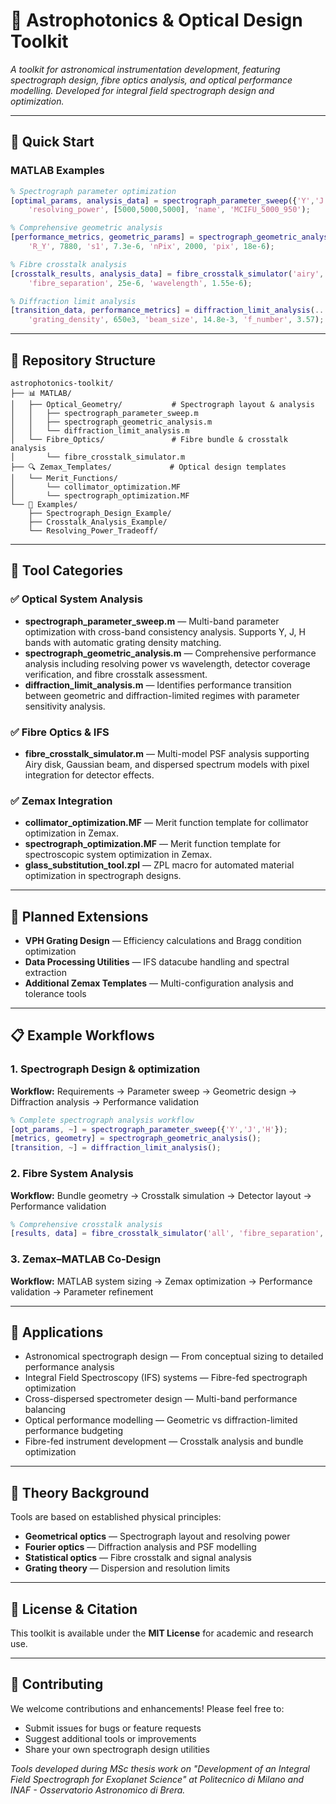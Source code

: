 # 🔧 Astrophotonics & Optical Design Toolkit

*A toolkit for astronomical instrumentation development, featuring spectrograph design, fibre optics analysis, and optical performance modelling. Developed for integral field spectrograph design and optimization.*

---

## 🚀 Quick Start

### MATLAB Examples

```matlab
% Spectrograph parameter optimization
[optimal_params, analysis_data] = spectrograph_parameter_sweep({'Y','J','H'}, ...
    'resolving_power', [5000,5000,5000], 'name', 'MCIFU_5000_950');

% Comprehensive geometric analysis
[performance_metrics, geometric_params] = spectrograph_geometric_analysis(...
    'R_Y', 7880, 's1', 7.3e-6, 'nPix', 2000, 'pix', 18e-6);

% Fibre crosstalk analysis
[crosstalk_results, analysis_data] = fibre_crosstalk_simulator('airy', ...
    'fibre_separation', 25e-6, 'wavelength', 1.55e-6);

% Diffraction limit analysis
[transition_data, performance_metrics] = diffraction_limit_analysis(...
    'grating_density', 650e3, 'beam_size', 14.8e-3, 'f_number', 3.57);
```

---

## 📁 Repository Structure

```
astrophotonics-toolkit/
├── 📊 MATLAB/
│   ├── Optical_Geometry/           # Spectrograph layout & analysis
│   │   ├── spectrograph_parameter_sweep.m
│   │   ├── spectrograph_geometric_analysis.m  
│   │   └── diffraction_limit_analysis.m
│   └── Fibre_Optics/               # Fibre bundle & crosstalk analysis
│       └── fibre_crosstalk_simulator.m
├── 🔍 Zemax_Templates/             # Optical design templates
│   └── Merit_Functions/
│       └── collimator_optimization.MF
│       └── spectrograph_optimization.MF
└── 🧪 Examples/
    ├── Spectrograph_Design_Example/
    ├── Crosstalk_Analysis_Example/
    └── Resolving_Power_Tradeoff/
```

---

## 🧰 Tool Categories

### ✅ Optical System Analysis

* **spectrograph_parameter_sweep.m** — Multi-band parameter optimization with cross-band consistency analysis. Supports Y, J, H bands with automatic grating density matching.
* **spectrograph_geometric_analysis.m** — Comprehensive performance analysis including resolving power vs wavelength, detector coverage verification, and fibre crosstalk assessment.
* **diffraction_limit_analysis.m** — Identifies performance transition between geometric and diffraction-limited regimes with parameter sensitivity analysis.

### ✅ Fibre Optics & IFS

* **fibre_crosstalk_simulator.m** — Multi-model PSF analysis supporting Airy disk, Gaussian beam, and dispersed spectrum models with pixel integration for detector effects.

### ✅ Zemax Integration

* **collimator_optimization.MF** — Merit function template for collimator optimization in Zemax.
* **spectrograph_optimization.MF** — Merit function template for spectroscopic system optimization in Zemax.
* **glass_substitution_tool.zpl** — ZPL macro for automated material optimization in spectrograph designs.

---

## 🔄 Planned Extensions

* **VPH Grating Design** — Efficiency calculations and Bragg condition optimization
* **Data Processing Utilities** — IFS datacube handling and spectral extraction
* **Additional Zemax Templates** — Multi-configuration analysis and tolerance tools

---

## 📋 Example Workflows

### 1. Spectrograph Design & optimization

**Workflow:** Requirements → Parameter sweep → Geometric design → Diffraction analysis → Performance validation

```matlab
% Complete spectrograph analysis workflow
[opt_params, ~] = spectrograph_parameter_sweep({'Y','J','H'});
[metrics, geometry] = spectrograph_geometric_analysis();
[transition, ~] = diffraction_limit_analysis();
```

### 2. Fibre System Analysis

**Workflow:** Bundle geometry → Crosstalk simulation → Detector layout → Performance validation

```matlab
% Comprehensive crosstalk analysis
[results, data] = fibre_crosstalk_simulator('all', 'fibre_separation', 25e-6);
```

### 3. Zemax–MATLAB Co-Design

**Workflow:** MATLAB system sizing → Zemax optimization → Performance validation → Parameter refinement

---

## 🎯 Applications

* Astronomical spectrograph design — From conceptual sizing to detailed performance analysis
* Integral Field Spectroscopy (IFS) systems — Fibre-fed spectrograph optimization
* Cross-dispersed spectrometer design — Multi-band performance balancing
* Optical performance modelling — Geometric vs diffraction-limited performance budgeting
* Fibre-fed instrument development — Crosstalk analysis and bundle optimization

---

## 🔬 Theory Background

Tools are based on established physical principles:

* **Geometrical optics** — Spectrograph layout and resolving power
* **Fourier optics** — Diffraction analysis and PSF modelling
* **Statistical optics** — Fibre crosstalk and signal analysis
* **Grating theory** — Dispersion and resolution limits

---

## 📝 License & Citation

This toolkit is available under the **MIT License** for academic and research use.

---

## 🤝 Contributing

We welcome contributions and enhancements! Please feel free to:

* Submit issues for bugs or feature requests
* Suggest additional tools or improvements
* Share your own spectrograph design utilities

*Tools developed during MSc thesis work on "Development of an Integral Field Spectrograph for Exoplanet Science" at Politecnico di Milano and INAF - Osservatorio Astronomico di Brera.*

